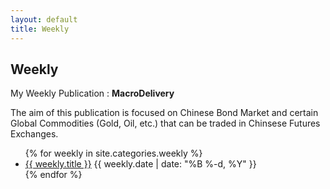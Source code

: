 ```yaml
---
layout: default
title: Weekly
---
```


## Weekly

My Weekly Publication : **MacroDelivery**

The aim of this publication is focused on Chinese Bond Market and certain Global Commodities (Gold, Oil, etc.) that can be traded in Chinsese Futures Exchanges.

<ul class="posts">
  {% for weekly in site.categories.weekly %}
    <li class="post">
      <a href="{{ weekly.url }}">{{ weekly.title }}</a>
      <time class="publish-date" datetime="{{ weekly.date | date: '%F' }}">
        {{ weekly.date | date: "%B %-d, %Y" }}
      </time>
    </li>
  {% endfor %}
</ul>
